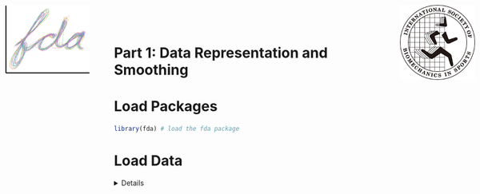 Part 1: Data Representation and Smoothing
================

<img src="../logo/isbs-logo.png" alt="logo" style="position:absolute; top:0; right:0; padding:10px;" width="150px" heigth="150px"/>
<img src="../logo/fda-logo.png" alt="logo" style="position:absolute; top:0; left:0; padding:10px;" width="170px" heigth="170px"/>

# Load Packages

``` r
library(fda) # load the fda package
```

# Load Data

<details>

**Solution**

- Bullet point

``` r
# code
x <- 1
```

</details>
